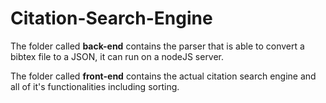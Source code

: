 # Citation-Search-Engine

The folder called **back-end** contains the parser that is able to convert a bibtex file to a JSON, it can run on a nodeJS server.

The folder called **front-end** contains the actual citation search engine and all of it's functionalities including sorting.
